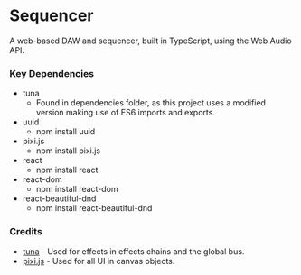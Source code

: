 # Sequencer
A web-based DAW and sequencer, built in TypeScript, using the Web Audio API.

### Key Dependencies
- tuna
    - Found in dependencies folder, as this project uses a modified version making use of ES6 imports and exports.
- uuid
    - npm install uuid
- pixi.js
    - npm install pixi.js
- react
    - npm install react
- react-dom
    - npm install react-dom
- react-beautiful-dnd
    - npm install react-beautiful-dnd


### Credits
- [tuna](https://github.com/Theodeus/tuna) - Used for effects in effects chains and the global bus.
- [pixi.js](https://www.pixijs.com/) - Used for all UI in canvas objects.